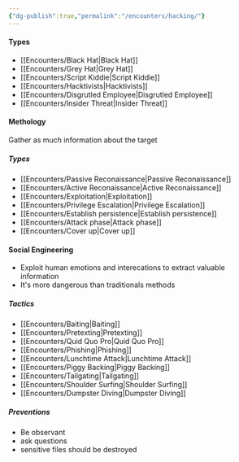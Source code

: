 ```yaml
---
{"dg-publish":true,"permalink":"/encounters/hacking/"}
---
```


#### Types
- [[Encounters/Black Hat\|Black Hat]]
- [[Encounters/Grey Hat\|Grey Hat]]
- [[Encounters/Script Kiddie\|Script Kiddie]]
- [[Encounters/Hacktivists\|Hacktivists]]
- [[Encounters/Disgrutled Employee\|Disgrutled Employee]]
- [[Encounters/Insider Threat\|Insider Threat]]
#### Methology
Gather as much information about the target
##### Types
- [[Encounters/Passive Reconaissance\|Passive Reconaissance]]
- [[Encounters/Active Reconaissance\|Active Reconaissance]]
- [[Encounters/Exploitation\|Exploitation]]
- [[Encounters/Privilege Escalation\|Privilege Escalation]]
- [[Encounters/Establish persistence\|Establish persistence]]
- [[Encounters/Attack phase\|Attack phase]]
- [[Encounters/Cover up\|Cover up]]
#### Social Engineering
- Exploit human emotions and interecations to extract valuable information
- It's more dangerous than traditionals methods
##### Tactics
- [[Encounters/Baiting\|Baiting]]
- [[Encounters/Pretexting\|Pretexting]]
- [[Encounters/Quid Quo Pro\|Quid Quo Pro]]
- [[Encounters/Phishing\|Phishing]]
- [[Encounters/Lunchtime Attack\|Lunchtime Attack]]
- [[Encounters/Piggy Backing\|Piggy Backing]]
- [[Encounters/Tailgating\|Tailgating]]
- [[Encounters/Shoulder Surfing\|Shoulder Surfing]]
- [[Encounters/Dumpster Diving\|Dumpster Diving]]
##### Preventions
- Be observant
- ask questions
- sensitive files should be destroyed